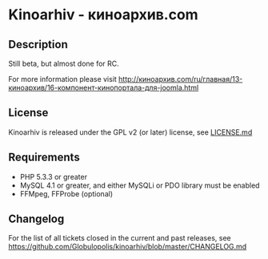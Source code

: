 # Kinoarhiv - киноархив.com

## Description

Still beta, but almost done for RC.

For more information please visit http://киноархив.com/ru/главная/13-киноархив/16-компонент-кинопортала-для-joomla.html

## License

Kinoarhiv is released under the GPL v2 (or later) license, see [LICENSE.md](LICENSE.md)

## Requirements

  * PHP 5.3.3 or greater
  * MySQL 4.1 or greater, and either MySQLi or PDO library must be enabled
  * FFMpeg, FFProbe (optional)

## Changelog

For the list of all tickets closed in the current and past releases, see https://github.com/Globulopolis/kinoarhiv/blob/master/CHANGELOG.md
